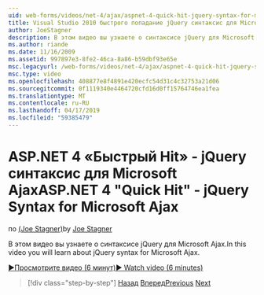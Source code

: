 ```yaml
---
uid: web-forms/videos/net-4/ajax/aspnet-4-quick-hit-jquery-syntax-for-microsoft-ajax
title: Visual Studio 2010 быстрого попадание jQuery синтаксис для Microsoft Ajax | Документация Майкрософт
author: JoeStagner
description: В этом видео вы узнаете о синтаксисе jQuery для Microsoft Ajax.
ms.author: riande
ms.date: 11/16/2009
ms.assetid: 997897e3-8fe2-46ca-8a86-b59dbf93e65e
msc.legacyurl: /web-forms/videos/net-4/ajax/aspnet-4-quick-hit-jquery-syntax-for-microsoft-ajax
msc.type: video
ms.openlocfilehash: 408877e8f4891e420ecfc54d31c4c32753a21d06
ms.sourcegitcommit: 0f1119340e4464720cfd16d0ff15764746ea1fea
ms.translationtype: MT
ms.contentlocale: ru-RU
ms.lasthandoff: 04/17/2019
ms.locfileid: "59385479"
---
```

# <a name="aspnet-4-quick-hit---jquery-syntax-for-microsoft-ajax"></a><span data-ttu-id="dd79f-103">ASP.NET 4 «Быстрый Hit» - jQuery синтаксис для Microsoft Ajax</span><span class="sxs-lookup"><span data-stu-id="dd79f-103">ASP.NET 4 "Quick Hit" - jQuery Syntax for Microsoft Ajax</span></span>

<span data-ttu-id="dd79f-104">по [(Joe Stagner)](https://github.com/JoeStagner)</span><span class="sxs-lookup"><span data-stu-id="dd79f-104">by [Joe Stagner](https://github.com/JoeStagner)</span></span>

<span data-ttu-id="dd79f-105">В этом видео вы узнаете о синтаксисе jQuery для Microsoft Ajax.</span><span class="sxs-lookup"><span data-stu-id="dd79f-105">In this video you will learn about jQuery syntax for Microsoft Ajax.</span></span> 

[<span data-ttu-id="dd79f-106">&#9654;Просмотрите видео (6 минут)</span><span class="sxs-lookup"><span data-stu-id="dd79f-106">&#9654; Watch video (6 minutes)</span></span>](https://channel9.msdn.com/Blogs/ASP-NET-Site-Videos/aspnet-4-quick-hit-jquery-syntax-for-microsoft-ajax)

> [!div class="step-by-step"]
> <span data-ttu-id="dd79f-107">[Назад](aspnet-4-quick-hit-the-scriptloader.md)
> [Вперед](aspnet-4-quick-hit-ajax-data-templates.md)</span><span class="sxs-lookup"><span data-stu-id="dd79f-107">[Previous](aspnet-4-quick-hit-the-scriptloader.md)
[Next](aspnet-4-quick-hit-ajax-data-templates.md)</span></span>
